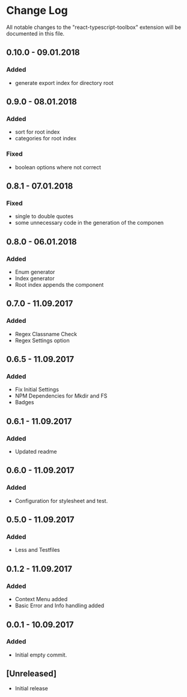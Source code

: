 
# Change Log

All notable changes to the "react-typescript-toolbox" extension will be documented in this file.

## 0.10.0 - 09.01.2018

### Added

- generate export index for directory root

## 0.9.0 - 08.01.2018

### Added

- sort for root index
- categories for root index

### Fixed

- boolean options where not correct

## 0.8.1 - 07.01.2018

### Fixed

- single to double quotes
- some unnecessary code in the generation of the componen

## 0.8.0 - 06.01.2018

### Added

- Enum generator
- Index generator
- Root index appends the component

## 0.7.0 - 11.09.2017

### Added

- Regex Classname Check
- Regex Settings option

## 0.6.5 - 11.09.2017

### Added

- Fix Initial Settings
- NPM Dependencies for Mkdir and FS
- Badges

## 0.6.1 - 11.09.2017

### Added

- Updated readme

## 0.6.0 - 11.09.2017

### Added

- Configuration for stylesheet and test.

## 0.5.0 - 11.09.2017

### Added

- Less and Testfiles

## 0.1.2 - 11.09.2017

### Added

- Context Menu added
- Basic Error and Info handling added

## 0.0.1 - 10.09.2017

### Added

- Initial empty commit.

## [Unreleased]

- Initial release